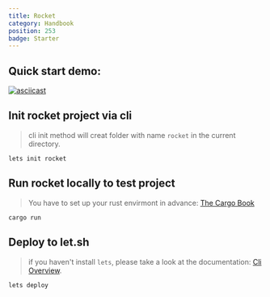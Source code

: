 ```yaml
---
title: Rocket
category: Handbook
position: 253
badge: Starter
---
```


## Quick start demo:

[![asciicast](https://asciinema.org/a/412893.svg)](https://asciinema.org/a/412893)

## Init rocket project via cli

> cli init method will creat folder with name `rocket` in the current directory.

```shell
lets init rocket
```

## Run rocket locally to test project

> You have to set up your rust envirmont in advance: [The Cargo Book](https://doc.rust-lang.org/cargo/getting-started/installation.html)

```shell
cargo run
```

## Deploy to let.sh

> if you haven't install `lets`, please take a look at the documentation: [Cli Overview](/cli/overview).

```shell
lets deploy
```
